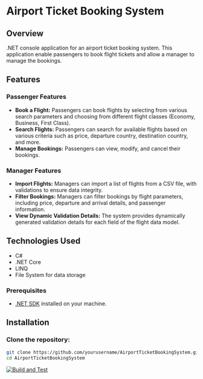 # Airport Ticket Booking System

## Overview
.NET console application for an airport ticket booking system. This application enable passengers to book flight tickets and allow a manager to manage the bookings.
## Features

### Passenger Features
- **Book a Flight:** Passengers can book flights by selecting from various search parameters and choosing from different flight classes (Economy, Business, First Class).
- **Search Flights:** Passengers can search for available flights based on various criteria such as price, departure country, destination country, and more.
- **Manage Bookings:** Passengers can view, modify, and cancel their bookings.

### Manager Features
- **Import Flights:** Managers can import a list of flights from a CSV file, with validations to ensure data integrity.
- **Filter Bookings:** Managers can filter bookings by flight parameters, including price, departure and arrival details, and passenger information.
- **View Dynamic Validation Details:** The system provides dynamically generated validation details for each field of the flight data model.

## Technologies Used
- C#
- .NET Core
- LINQ
- File System for data storage

### Prerequisites
- [.NET SDK](https://dotnet.microsoft.com/download) installed on your machine.

## Installation
 ### Clone the repository:
   ```bash
   git clone https://github.com/yourusername/AirportTicketBookingSystem.git
   cd AirportTicketBookingSystem
  ```

[![Build and Test](https://github.com/RasheedHendawi/Airport-Ticket-Booking-System/actions/workflows/build-and-test.yml/badge.svg)](https://github.com/RasheedHendawi/Airport-Ticket-Booking-System/actions/workflows/build-and-test.yml)
